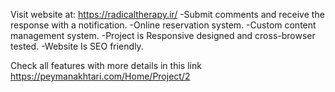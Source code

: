 Visit website at: https://radicaltherapy.ir/
-Submit comments and receive the response with a notification.
-Online reservation system.
-Custom content management system.
-Project is Responsive designed and cross-browser tested.
-Website Is SEO friendly.

Check all features with more details in this link https://peymanakhtari.com/Home/Project/2
